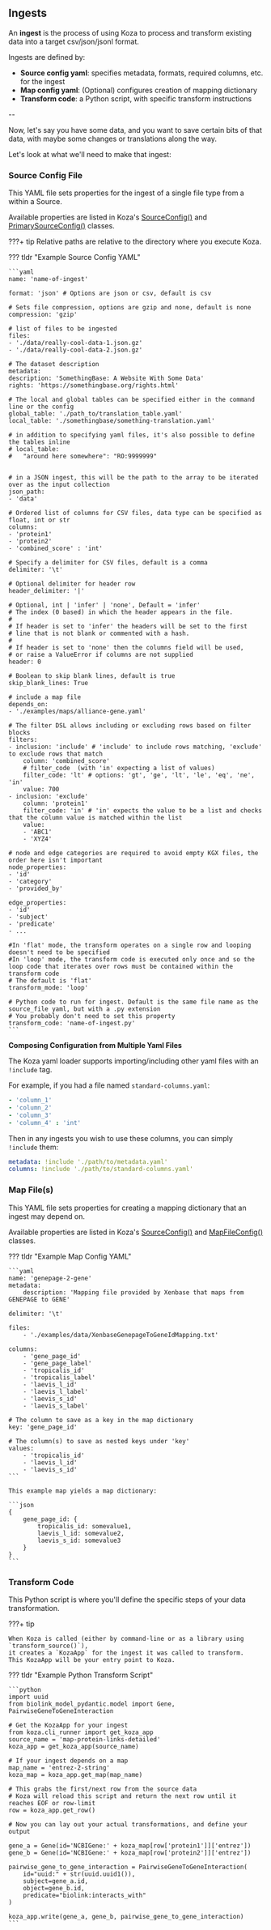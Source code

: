 ## Ingests

An **ingest** is the process of using Koza to process and transform existing data into a target csv/json/jsonl format.  

Ingests are defined by:  

- **Source config yaml**: specifies metadata, formats, required columns, etc. for the ingest
- **Map config yaml**: (Optional) configures creation of mapping dictionary 
- **Transform code**: a Python script, with specific transform instructions

--

Now, let's say you have some data, and you want to save certain bits of that data, with maybe some changes or translations along the way.  

Let's look at what we'll need to make that ingest: 

### Source Config File

This YAML file sets properties for the ingest of a single file type from a within a Source.

Available properties are listed in Koza's <a href="https://github.com/monarch-initiative/koza/blob/main/koza/model/config/source_config.py#L148" target="_blank">SourceConfig()</a> and <a href="https://github.com/monarch-initiative/koza/blob/main/koza/model/config/source_config.py#L324" target="_blank">PrimarySourceConfig()</a> classes.

???+ tip 
    Relative paths are relative to the directory where you execute Koza.

??? tldr "Example Source Config YAML"

    ```yaml
    name: 'name-of-ingest'

    format: 'json' # Options are json or csv, default is csv

    # Sets file compression, options are gzip and none, default is none
    compression: 'gzip'

    # list of files to be ingested
    files:
    - './data/really-cool-data-1.json.gz'
    - './data/really-cool-data-2.json.gz'

    # The dataset description
    metadata:
    description: 'SomethingBase: A Website With Some Data'
    rights: 'https://somethingbase.org/rights.html'

    # The local and global tables can be specified either in the command line or the config
    global_table: './path_to/translation_table.yaml'
    local_table: './somethingbase/something-translation.yaml'

    # in addition to specifying yaml files, it's also possible to define the tables inline
    # local_table: 
    #   "around here somewhere": "RO:9999999"


    # in a JSON ingest, this will be the path to the array to be iterated over as the input collection
    json_path:
    - 'data'

    # Ordered list of columns for CSV files, data type can be specified as float, int or str
    columns:
    - 'protein1'
    - 'protein2'
    - 'combined_score' : 'int'

    # Specify a delimiter for CSV files, default is a comma
    delimiter: '\t'

    # Optional delimiter for header row
    header_delimiter: '|' 

    # Optional, int | 'infer' | 'none', Default = 'infer'
    # The index (0 based) in which the header appears in the file.
    #
    # If header is set to 'infer' the headers will be set to the first
    # line that is not blank or commented with a hash.
    #
    # If header is set to 'none' then the columns field will be used,
    # or raise a ValueError if columns are not supplied
    header: 0

    # Boolean to skip blank lines, default is true
    skip_blank_lines: True

    # include a map file
    depends_on:
    - './examples/maps/alliance-gene.yaml'

    # The filter DSL allows including or excluding rows based on filter blocks
    filters: 
    - inclusion: 'include' # 'include' to include rows matching, 'exclude' to exclude rows that match
        column: 'combined_score'
        # filter_code  (with 'in' expecting a list of values)
        filter_code: 'lt' # options: 'gt', 'ge', 'lt', 'le', 'eq', 'ne', 'in'  
        value: 700
    - inclusion: 'exclude'
        column: 'protein1'
        filter_code: 'in' # 'in' expects the value to be a list and checks that the column value is matched within the list
        value: 
        - 'ABC1'
        - 'XYZ4'

    # node and edge categories are required to avoid empty KGX files, the order here isn't important  
    node_properties:
    - 'id'
    - 'category'
    - 'provided_by'

    edge_properties:
    - 'id'
    - 'subject'
    - 'predicate'
    - ...

    #In 'flat' mode, the transform operates on a single row and looping doesn't need to be specified
    #In 'loop' mode, the transform code is executed only once and so the loop code that iterates over rows must be contained within the transform code
    # The default is 'flat'
    transform_mode: 'loop'

    # Python code to run for ingest. Default is the same file name as the source_file yaml, but with a .py extension
    # You probably don't need to set this property
    transform_code: 'name-of-ingest.py'
    ```

**Composing Configuration from Multiple Yaml Files**

The Koza yaml loader supports importing/including other yaml files with an `!include` tag.

For example, if you had a file named `standard-columns.yaml`:
```yaml
- 'column_1'
- 'column_2'
- 'column_3'
- 'column_4' : 'int'
```

Then in any ingests you wish to use these columns, you can simply `!include` them:
```yaml
metadata: !include './path/to/metadata.yaml'
columns: !include './path/to/standard-columns.yaml'
```

### Map File(s)

This YAML file sets properties for creating a mapping dictionary that an ingest may depend on.

Available properties are listed in Koza's <a href="https://github.com/monarch-initiative/koza/blob/main/koza/model/config/source_config.py#L148" target="_blank">SourceConfig()</a> and <a href="https://github.com/monarch-initiative/koza/blob/main/koza/model/config/source_config.py#L311" target="_blank">MapFileConfig()</a> classes.

??? tldr "Example Map Config YAML"

    ```yaml
    name: 'genepage-2-gene'
    metadata:
        description: 'Mapping file provided by Xenbase that maps from GENEPAGE to GENE'

    delimiter: '\t'

    files:
        - './examples/data/XenbaseGenepageToGeneIdMapping.txt'

    columns:
        - 'gene_page_id'
        - 'gene_page_label'
        - 'tropicalis_id'
        - 'tropicalis_label'
        - 'laevis_l_id'
        - 'laevis_l_label'
        - 'laevis_s_id'
        - 'laevis_s_label'

    # The column to save as a key in the map dictionary
    key: 'gene_page_id'

    # The column(s) to save as nested keys under 'key'
    values:
        - 'tropicalis_id'
        - 'laevis_l_id'
        - 'laevis_s_id'
    ```

    This example map yields a map dictionary: 

    ```json
    {
        gene_page_id: {
            tropicalis_id: somevalue1, 
            laevis_l_id: somevalue2,
            laevis_s_id: somevalue3
        }
    }
    ```
    
### Transform Code

This Python script is where you'll define the specific steps of your data transformation. 

???+ tip

    When Koza is called (either by command-line or as a library using `transform_source()`),  
    it creates a `KozaApp` for the ingest it was called to transform.  
    This KozaApp will be your entry point to Koza.


??? tldr "Example Python Transform Script"

    ```python
    import uuid
    from biolink_model_pydantic.model import Gene, PairwiseGeneToGeneInteraction

    # Get the KozaApp for your ingest
    from koza.cli_runner import get_koza_app
    source_name = 'map-protein-links-detailed'
    koza_app = get_koza_app(source_name)
        
    # If your ingest depends on a map
    map_name = 'entrez-2-string'
    koza_map = koza_app.get_map(map_name)

    # This grabs the first/next row from the source data
    # Koza will reload this script and return the next row until it reaches EOF or row-limit
    row = koza_app.get_row()
    
    # Now you can lay out your actual transformations, and define your output

    gene_a = Gene(id='NCBIGene:' + koza_map[row['protein1']]['entrez'])
    gene_b = Gene(id='NCBIGene:' + koza_map[row['protein2']]['entrez'])

    pairwise_gene_to_gene_interaction = PairwiseGeneToGeneInteraction(
        id="uuid:" + str(uuid.uuid1()),
        subject=gene_a.id,
        object=gene_b.id,
        predicate="biolink:interacts_with"
    )

    koza_app.write(gene_a, gene_b, pairwise_gene_to_gene_interaction)
    ```
